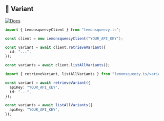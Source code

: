 ## 🧟 Variant

[![Docs](https://img.shields.io/badge/-Docs-blue.svg?style=for-the-badge)](https://docs.lemonsqueezy.com/api/variants)

```typescript
import { LemonsqueezyClient } from "lemonsqueezy.ts";

const client = new LemonsqueezyClient("YOUR_API_KEY");

const variant = await client.retrieveVariant({
  id: "...",
});

const variants = await client.listAllVariants();
```

```typescript
import { retrieveVariant, listAllVariants } from "lemonsqueezy.ts/variant";

const variant = await retrieveVariant({
  apiKey: "YOUR_API_KEY",
  id: "...",
});

const variants = await listAllVariants({
  apiKey: "YOUR_API_KEY",
});
```
